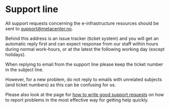 
# Support line

All support requests concerning the e-infrastructure resources should be sent to
<support@metacenter.no>.

Behind this address is an issue tracker (ticket system) and you will get an
automatic reply first and can expect response from our staff within hours
during normal work-hours, or at the latest the following working day (except
holidays).

When replying to email from the support line please keep the ticket number in
the subject line.

However, for a new problem, do not reply to emails with unrelated subjects (and
ticket numbers) as this can be confusing for us.

Please also look at the page for [how to write good support
requests](how_to_write_good_support_requests.md) on how to report problems in
the most effective way for getting help quickly.
